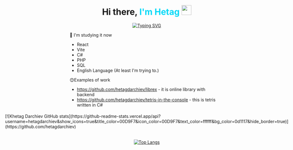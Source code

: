 <h1 align="center">Hi there, <span style="color: #00D9F7;">I'm Hetag</span> 
<img src="https://github.com/blackcater/blackcater/raw/main/images/Hi.gif" height="32"/></h1>
<div align="center">
      <a href="https://github.com/hetagdarchiev">
    <img src="https://readme-typing-svg.herokuapp.com?font=Calibri&weight=700&size=34&pause=1000&color=00D9F7FF&center=true&vCenter=true&repeat=false&width=435&lines=Welcome+to+my+profile" alt="Typing SVG" />
  </a>
</div>

🌱 I'm studying it now
- React
- Vite
- C#
- PHP
- SQL
- English Language (At least I'm trying to.)

😊Examples of work
- https://github.com/hetagdarchiev/librex - it is online library with backend
- https://github.com/hetagdarchiev/tetris-in-the-console - this is tetris written in C#

<div style="display: flex; justify-content: center; gap: 20px; flex-wrap: wrap; margin-top: 20px;">
  <!-- Статистика с кастомной темой -->
  [![Khetag Darchiev GitHub stats](https://github-readme-stats.vercel.app/api?username=hetagdarchiev&show_icons=true&title_color=00D9F7&icon_color=00D9F7&text_color=ffffff&bg_color=0d1117&hide_border=true)](https://github.com/hetagdarchiev)
  
  <!-- Языки с кастомной темой -->
  [![Top Langs](https://github-readme-stats.vercel.app/api/top-langs/?username=hetagdarchiev&layout=compact&title_color=00D9F7&text_color=ffffff&bg_color=0d1117&hide_border=true)](https://github.com/hetagdarchiev)
</div>
